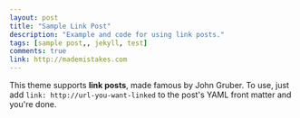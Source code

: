 ```yaml
---
layout: post
title: "Sample Link Post"
description: "Example and code for using link posts."
tags: [sample post,, jekyll, test]
comments: true
link: http://mademistakes.com  
---
```


This theme supports **link posts**, made famous by John Gruber. To use, just add `link: http://url-you-want-linked` to the post's YAML front matter and you're done.